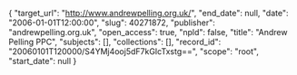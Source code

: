 {
  "target_url": "http://www.andrewpelling.org.uk/", 
  "end_date": null, 
  "date": "2006-01-01T12:00:00", 
  "slug": 40271872, 
  "publisher": "andrewpelling.org.uk", 
  "open_access": true, 
  "npld": false, 
  "title": "Andrew Pelling PPC", 
  "subjects": [], 
  "collections": [], 
  "record_id": "20060101T120000/S4YMj4ooj5dF7kGIcTxstg==", 
  "scope": "root", 
  "start_date": null
}

